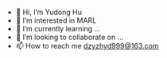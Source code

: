 - 👋 Hi, I’m Yudong Hu
- 👀 I’m interested in MARL
- 🌱 I’m currently learning ...
- 💞️ I’m looking to collaborate on ...
- 📫 How to reach me dzyzhyd999@163.com

<!---
dzyzhyd999/dzyzhyd999 is a ✨ special ✨ repository because its `README.md` (this file) appears on your GitHub profile.
You can click the Preview link to take a look at your changes.
--->
